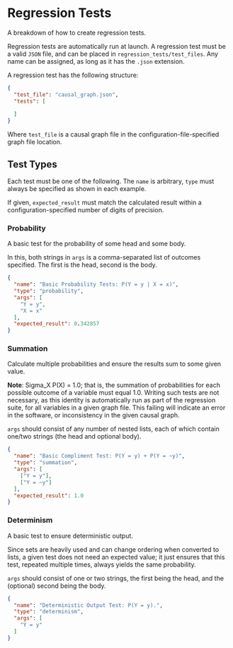 # Regression Tests

A breakdown of how to create regression tests.

Regression tests are automatically run at launch. A regression test must be a valid ``JSON`` file, and can be placed in ``regression_tests/test_files``. Any name can be assigned, as long as it has the ``.json`` extension.

A regression test has the following structure:

```json
{
  "test_file": "causal_graph.json",
  "tests": [
    
  ]
}
```

Where ``test_file`` is a causal graph file in the configuration-file-specified graph file location.

## Test Types

Each test must be one of the following. The ``name`` is arbitrary, ``type`` must always be specified as shown in each example.

If given, ``expected_result`` must match the calculated result within a configuration-specified number of digits of precision.

### Probability

A basic test for the probability of some head and some body.

In this, both strings in ``args`` is a comma-separated list of outcomes specified. The first is the head, second is the body.

```json
{
  "name": "Basic Probability Tests: P(Y = y | X = x)",
  "type": "probability",
  "args": [
    "Y = y",
    "X = x"  
  ],
  "expected_result": 0.342857
}
```

### Summation

Calculate multiple probabilities and ensure the results sum to some given value.

**Note**: Sigma_X P(X) = 1.0; that is, the summation of probabilities for each possible outcome of a variable must equal 1.0. Writing such tests are not necessary, as this identity is automatically run as part of the regression suite, for all variables in a given graph file. This failing will indicate an error in the software, or inconsistency in the given causal graph. 

``args`` should consist of any number of nested lists, each of which contain one/two strings (the head and optional body).

```json
{
  "name": "Basic Compliment Test: P(Y = y) + P(Y = ~y)",
  "type": "summation",
  "args": [
    ["Y = y"],
    ["Y = ~y"]
  ],
  "expected_result": 1.0
}
```

### Determinism

A basic test to ensure deterministic output.

Since sets are heavily used and can change ordering when converted to lists, a given test does not need an expected value; it just ensures that this test, repeated multiple times, always yields the same probability.

``args`` should consist of one or two strings, the first being the head, and the (optional) second being the body.

```json
{
  "name": "Deterministic Output Test: P(Y = y).",
  "type": "determinism",
  "args": [
    "Y = y"
  ]
}
```


